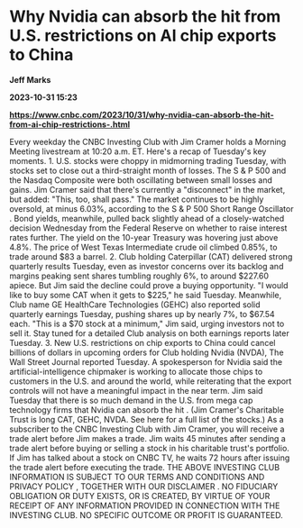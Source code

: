# Why Nvidia can absorb the hit from U.S. restrictions on AI chip exports to China
**Jeff Marks**

**2023-10-31 15:23**

**https://www.cnbc.com/2023/10/31/why-nvidia-can-absorb-the-hit-from-ai-chip-restrictions-.html**

Every weekday the CNBC Investing Club with Jim Cramer holds a Morning Meeting livestream at 10:20 a.m. ET. Here's a recap of Tuesday's key moments. 1. U.S. stocks were choppy in midmorning trading Tuesday, with stocks set to close out a third-straight month of losses. The S & P 500 and the Nasdaq Composite were both oscillating between small losses and gains. Jim Cramer said that there's currently a "disconnect" in the market, but added: "This, too, shall pass." The market continues to be highly oversold, at minus 6.03%, according to the S & P 500 Short Range Oscillator . Bond yields, meanwhile, pulled back slightly ahead of a closely-watched decision Wednesday from the Federal Reserve on whether to raise interest rates further. The yield on the 10-year Treasury was hovering just above 4.8%. The price of West Texas Intermediate crude oil climbed 0.85%, to trade around $83 a barrel. 2. Club holding Caterpillar (CAT) delivered strong quarterly results Tuesday, even as investor concerns over its backlog and margins peaking sent shares tumbling roughly 6%, to around $227.60 apiece. But Jim said the decline could prove a buying opportunity. "I would like to buy some CAT when it gets to $225," he said Tuesday. Meanwhile, Club name GE HealthCare Technologies (GEHC) also reported solid quarterly earnings Tuesday, pushing shares up by nearly 7%, to $67.54 each. "This is a $70 stock at a minimum," Jim said, urging investors not to sell it. Stay tuned for a detailed Club analysis on both earnings reports later Tuesday. 3. New U.S. restrictions on chip exports to China could cancel billions of dollars in upcoming orders for Club holding Nvidia (NVDA), The Wall Street Journal reported Tuesday. A spokesperson for Nvidia said the artificial-intelligence chipmaker is working to allocate those chips to customers in the U.S. and around the world, while reiterating that the export controls will not have a meaningful impact in the near term. Jim said Tuesday that there is so much demand in the U.S. from mega cap technology firms that Nvidia can absorb the hit . (Jim Cramer's Charitable Trust is long CAT, GEHC, NVDA. See here for a full list of the stocks.) As a subscriber to the CNBC Investing Club with Jim Cramer, you will receive a trade alert before Jim makes a trade. Jim waits 45 minutes after sending a trade alert before buying or selling a stock in his charitable trust's portfolio. If Jim has talked about a stock on CNBC TV, he waits 72 hours after issuing the trade alert before executing the trade. THE ABOVE INVESTING CLUB INFORMATION IS SUBJECT TO OUR TERMS AND CONDITIONS AND PRIVACY POLICY , TOGETHER WITH OUR DISCLAIMER . NO FIDUCIARY OBLIGATION OR DUTY EXISTS, OR IS CREATED, BY VIRTUE OF YOUR RECEIPT OF ANY INFORMATION PROVIDED IN CONNECTION WITH THE INVESTING CLUB. NO SPECIFIC OUTCOME OR PROFIT IS GUARANTEED.